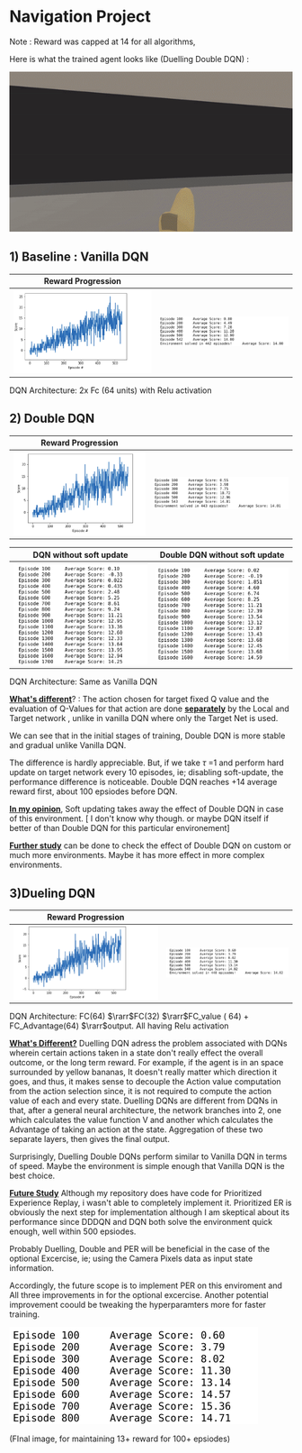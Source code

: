 # Navigation Project

Note : Reward was capped at 14 for all algorithms, 

Here is what the trained agent looks like (Duelling Double DQN) : 

![](other_files/Report/result.gif)

## 1) Baseline : Vanilla DQN

| Reward Progression                    |                                       |
| ------------------------------------- | ------------------------------------- |
| ![](other_files/Report/dqn_tau_2.png) | ![](other_files/Report/dqn_tau_1.png) |

DQN Architecture: 2x Fc (64 units) with Relu activation 

## 2) Double DQN

| Reward Progression               |                                          |
| -------------------------------- | ---------------------------------------- |
| ![](other_files/Report/DDQN.png) | ![DDQN_2](other_files/Report/DDQN_2.png) |

| DQN without soft update         | Double DQN without soft update     |
| ------------------------------- | ---------------------------------- |
| ![](other_files/Report/DQN.png) | ![](other_files/Report/DDQN_1.png) |

DQN Architecture: Same as Vanilla DQN

**<u>What's different</u>**? : The action chosen for target fixed Q value and the evaluation of Q-Values for that action are done **<u>separately</u>** by the Local and Target network , unlike in vanilla DQN where only the Target Net is used.

We can see that in the initial stages of training, Double DQN is more stable and gradual unlike Vanilla DQN.

The difference is hardly appreciable. But, if we take $\tau​$ =1 and perform hard update on target network every 10 episodes, ie; disabling soft-update, the performance difference is noticeable. Double DQN reaches +14 average reward first, about 100 epsiodes before DQN. 

**<u>In my opinion</u>**, Soft updating takes away the effect of Double DQN in case of this environment. [ I don't know why though. or maybe DQN itself if better of than Double DQN for this particular environement]

**<u>Further study</u>** can  be done to check the effect of Double DQN on custom or much more environments. Maybe it has more effect in more complex environments.

## 3)Dueling DQN

| Reward Progression                  |                                   |
| ----------------------------------- | --------------------------------- |
| ![](other_files/Report/DDDQN_2.png) | ![](other_files/Report/DDDQN.png) |

DQN Architecture: FC(64) $\rarr$FC(32) $\rarr$FC_value ( 64) + FC_Advantage(64) $\rarr$output. All having Relu activation

**<u>What's Different?</u>** Duelling DQN adress the problem associated with DQNs wherein certain actions taken in a state don't really effect the overall outcome, or the long term reward. For example, if the agent is in an space surrounded by yellow bananas, It doesn't really matter which direction it goes, and thus, it makes sense to decouple the Action value computation from the action selection since, it is not required to compute the action value of each and every state. Duelling DQNs are different from DQNs in that, after a general neural architecture, the network branches into 2, one which calculates the value function V and another which calculates the Advantage of taking an action at the state. Aggregation of these two separate layers, then gives the final output.

Surprisingly, Duelling Double DQNs perform similar to Vanilla DQN in terms of speed. Maybe the environment is simple enough that Vanilla DQN is the best choice. 

**<u>Future Study</u>** Although my repository does have code for Prioritized Experience Replay, i wasn't able to completely implement it. Prioritized ER is obviously the next step for implementation although I am skeptical about its performance since DDDQN and DQN both solve the environment quick enough, well within 500 epsiodes. 

Probably Duelling, Double and PER will be beneficial in the case of the optional Excercise, ie; using the Camera Pixels data as input state information. 

Accordingly, the future scope is to implement PER on this enviroment and All three improvements in for the optional excercise. Another potential improvement coould be tweaking the hyperparamters more for faster training.

![](other_files/Report/DDDQN_final.png)

(FInal image, for maintaining 13+ reward for 100+ epsiodes)